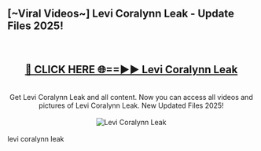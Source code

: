 <h2>[~Viral Videos~] Levi Coralynn Leak - Update Files 2025!</h2>
<br>
<div align="center">
<h2><a href="https://betterlinks.top/A2PfLJ" rel="nofollow">🔴 CLICK HERE 🌐==►► Levi Coralynn Leak</a></h2>
<br>
Get Levi Coralynn Leak and all content. Now you can access all videos and pictures of Levi Coralynn Leak. New Updated Files 2025!
<br>
<br>
<a href="https://betterlinks.top/A2PfLJ" rel="nofollow" data-target="animated-image.originalLink"><img src="https://i.ibb.co.com/WyWwxjT/player-gif2.gif" alt="Levi Coralynn Leak" style="max-width: 100%; display: inline-block;" data-target="animated-image.originalImage"></a>
</div>
<br>
levi coralynn leak